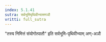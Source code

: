 ```yaml
---
index: 5.1.41
sutra: सर्वभूमिपृथिवीभ्यामणञौ
vritti: full_sutra
---
```


"तस्य निमित्तं संयोगोत्पातौ" इति सर्वभूमि-पृथिवीभ्याम् अण्-अञौ